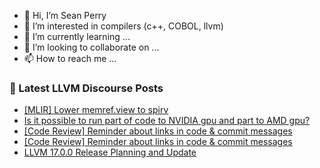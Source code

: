 - 👋 Hi, I’m Sean Perry
- 👀 I’m interested in compilers (c++, COBOL, llvm)
- 🌱 I’m currently learning ...
- 💞️ I’m looking to collaborate on ...
- 📫 How to reach me ...

<!---
s66perry/s66perry is a ✨ special ✨ repository because its `README.md` (this file) appears on your GitHub profile.
You can click the Preview link to take a look at your changes.
--->
### 📕 Latest LLVM Discourse Posts

<!-- DISCOURSE-LLVM:START -->
- [[MLIR] Lower memref.view to spirv](https://discourse.llvm.org/t/mlir-lower-memref-view-to-spirv/71857#post_5)
- [Is it possible to run part of code to NVIDIA gpu and part to AMD gpu?](https://discourse.llvm.org/t/is-it-possible-to-run-part-of-code-to-nvidia-gpu-and-part-to-amd-gpu/71860#post_4)
- [[Code Review] Reminder about links in code &amp; commit messages](https://discourse.llvm.org/t/code-review-reminder-about-links-in-code-commit-messages/71847#post_12)
- [[Code Review] Reminder about links in code &amp; commit messages](https://discourse.llvm.org/t/code-review-reminder-about-links-in-code-commit-messages/71847#post_11)
- [LLVM 17.0.0 Release Planning and Update](https://discourse.llvm.org/t/llvm-17-0-0-release-planning-and-update/71762#post_2)
<!-- DISCOURSE-LLVM:END -->
